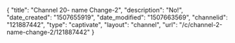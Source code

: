 {
    "title": "Channel 20- name Change-2",
    "description": "No!",
    "date_created": "1507655919",
    "date_modified": "1507663569",
    "channelid": "121887442",
    "type": "captivate",
    "layout": "channel",
    "url": "\/c\/channel-2-name-change-2\/121887442"
}